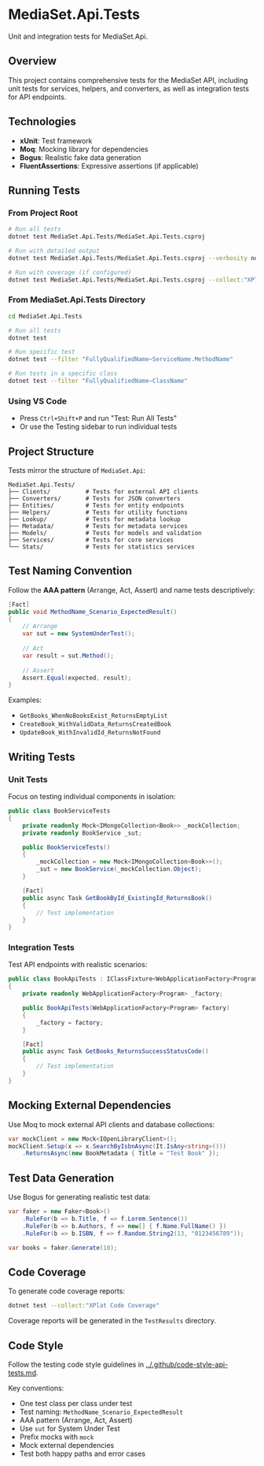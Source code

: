 # MediaSet.Api.Tests

Unit and integration tests for MediaSet.Api.

## Overview

This project contains comprehensive tests for the MediaSet API, including unit tests for services, helpers, and converters, as well as integration tests for API endpoints.

## Technologies

- **xUnit**: Test framework
- **Moq**: Mocking library for dependencies
- **Bogus**: Realistic fake data generation
- **FluentAssertions**: Expressive assertions (if applicable)

## Running Tests

### From Project Root

```bash
# Run all tests
dotnet test MediaSet.Api.Tests/MediaSet.Api.Tests.csproj

# Run with detailed output
dotnet test MediaSet.Api.Tests/MediaSet.Api.Tests.csproj --verbosity normal

# Run with coverage (if configured)
dotnet test MediaSet.Api.Tests/MediaSet.Api.Tests.csproj --collect:"XPlat Code Coverage"
```

### From MediaSet.Api.Tests Directory

```bash
cd MediaSet.Api.Tests

# Run all tests
dotnet test

# Run specific test
dotnet test --filter "FullyQualifiedName~ServiceName.MethodName"

# Run tests in a specific class
dotnet test --filter "FullyQualifiedName~ClassName"
```

### Using VS Code

- Press `Ctrl+Shift+P` and run "Test: Run All Tests"
- Or use the Testing sidebar to run individual tests

## Project Structure

Tests mirror the structure of `MediaSet.Api`:

```
MediaSet.Api.Tests/
├── Clients/          # Tests for external API clients
├── Converters/       # Tests for JSON converters
├── Entities/         # Tests for entity endpoints
├── Helpers/          # Tests for utility functions
├── Lookup/           # Tests for metadata lookup
├── Metadata/         # Tests for metadata services
├── Models/           # Tests for models and validation
├── Services/         # Tests for core services
└── Stats/            # Tests for statistics services
```

## Test Naming Convention

Follow the **AAA pattern** (Arrange, Act, Assert) and name tests descriptively:

```csharp
[Fact]
public void MethodName_Scenario_ExpectedResult()
{
    // Arrange
    var sut = new SystemUnderTest();
    
    // Act
    var result = sut.Method();
    
    // Assert
    Assert.Equal(expected, result);
}
```

Examples:
- `GetBooks_WhenNoBooksExist_ReturnsEmptyList`
- `CreateBook_WithValidData_ReturnsCreatedBook`
- `UpdateBook_WithInvalidId_ReturnsNotFound`

## Writing Tests

### Unit Tests

Focus on testing individual components in isolation:

```csharp
public class BookServiceTests
{
    private readonly Mock<IMongoCollection<Book>> _mockCollection;
    private readonly BookService _sut;

    public BookServiceTests()
    {
        _mockCollection = new Mock<IMongoCollection<Book>>();
        _sut = new BookService(_mockCollection.Object);
    }

    [Fact]
    public async Task GetBookById_ExistingId_ReturnsBook()
    {
        // Test implementation
    }
}
```

### Integration Tests

Test API endpoints with realistic scenarios:

```csharp
public class BookApiTests : IClassFixture<WebApplicationFactory<Program>>
{
    private readonly WebApplicationFactory<Program> _factory;

    public BookApiTests(WebApplicationFactory<Program> factory)
    {
        _factory = factory;
    }

    [Fact]
    public async Task GetBooks_ReturnsSuccessStatusCode()
    {
        // Test implementation
    }
}
```

## Mocking External Dependencies

Use Moq to mock external API clients and database collections:

```csharp
var mockClient = new Mock<IOpenLibraryClient>();
mockClient.Setup(x => x.SearchByIsbnAsync(It.IsAny<string>()))
    .ReturnsAsync(new BookMetadata { Title = "Test Book" });
```

## Test Data Generation

Use Bogus for generating realistic test data:

```csharp
var faker = new Faker<Book>()
    .RuleFor(b => b.Title, f => f.Lorem.Sentence())
    .RuleFor(b => b.Authors, f => new[] { f.Name.FullName() })
    .RuleFor(b => b.ISBN, f => f.Random.String2(13, "0123456789"));

var books = faker.Generate(10);
```

## Code Coverage

To generate code coverage reports:

```bash
dotnet test --collect:"XPlat Code Coverage"
```

Coverage reports will be generated in the `TestResults` directory.

## Code Style

Follow the testing code style guidelines in [../.github/code-style-api-tests.md](../.github/code-style-api-tests.md).

Key conventions:
- One test class per class under test
- Test naming: `MethodName_Scenario_ExpectedResult`
- AAA pattern (Arrange, Act, Assert)
- Use `sut` for System Under Test
- Prefix mocks with `mock`
- Mock external dependencies
- Test both happy paths and error cases
